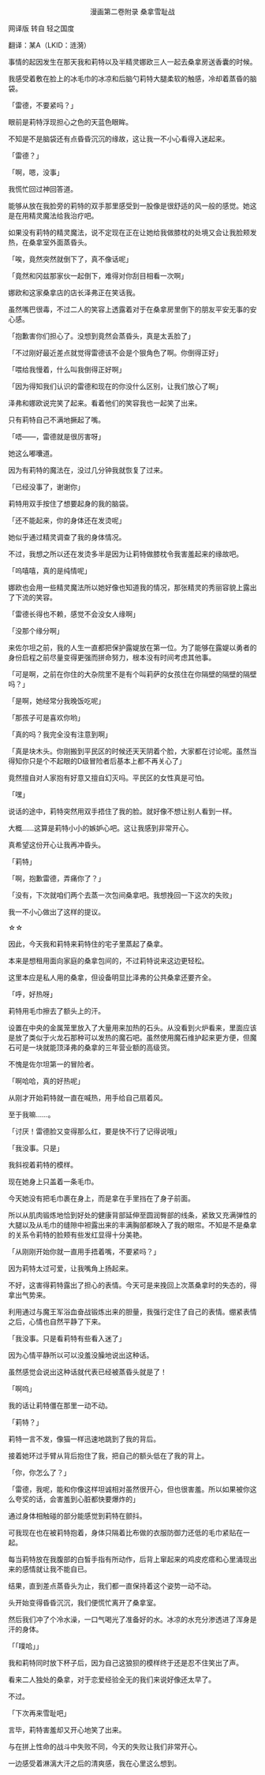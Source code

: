 <p align="center">漫画第二卷附录 桑拿雪耻战</p>

网译版 转自 轻之国度

翻译：某A（LKID：涟漪）

事情的起因发生在那天我和莉特以及半精灵娜欧三人一起去桑拿房送香囊的时候。

我感受着敷在脸上的冰毛巾的冰凉和后脑勺莉特大腿柔软的触感，冷却着蒸昏的脑袋。

「雷德，不要紧吗？」

眼前是莉特浮现担心之色的天蓝色眼眸。

不知是不是脑袋还有点昏昏沉沉的缘故，这让我一不小心看得入迷起来。

「雷德？」

「啊，嗯，没事」

我慌忙回过神回答道。

能够从放在我脸旁的莉特的双手那里感受到一股像是很舒适的风一般的感觉。她这是在用精灵魔法给我治疗吧。

如果没有莉特的精灵魔法，说不定现在正在让她给我做膝枕的处境又会让我脸颊发热，在桑拿室外面蒸昏头。

「唉，竟然突然就倒下了，真不像话呢」

「竟然和冈兹那家伙一起倒下，难得对你刮目相看一次啊」

娜欧和这家桑拿店的店长泽弗正在笑话我。

虽然嘴巴很毒，不过二人的笑容上透露着对于在桑拿房里倒下的朋友平安无事的安心感。

「抱歉害你们担心了。没想到竟然会蒸昏头，真是太丢脸了」

「不过刚好最近差点就觉得雷德该不会是个狠角色了啊。你倒得正好」

「喂给我慢着，什么叫我倒得正好啊」

「因为得知我们认识的雷德和现在的你没什么区别，让我们放心了啊」

泽弗和娜欧说完笑了起来。看着他们的笑容我也一起笑了出来。

只有莉特自己不满地撅起了嘴。

「唔——，雷德就是很厉害呀」

她这么嘟囔道。

因为有莉特的魔法在，没过几分钟我就恢复了过来。

「已经没事了，谢谢你」

莉特用双手按住了想要起身的我的脑袋。

「还不能起来，你的身体还在发烫呢」

她似乎通过精灵调查了我的身体情况。

不过，我想之所以还在发烫多半是因为让莉特做膝枕令我害羞起来的缘故吧。

「呜嘻嘻，真的是纯情呢」

娜欧也会用一些精灵魔法所以她好像也知道我的情况，那张精灵的秀丽容貌上露出了下流的笑容。

「雷德长得也不赖，感觉不会没女人缘啊」

「没那个缘分啊」

来佐尔坦之前，我的人生一直都把保护露媞放在第一位。为了能够在露媞以勇者的身份启程之前尽量变得更强而拼命努力，根本没有时间考虑其他事。

「可是啊，之前在你住的大杂院里不是有个叫莉萨的女孩住在你隔壁的隔壁的隔壁吗？」

「是啊，她经常分我晚饭吃呢」

「那孩子可是喜欢你哟」

「真的吗？我完全没有注意到啊」

「真是块木头。你刚搬到平民区的时候还天天阴着个脸，大家都在讨论呢。虽然当得知你只是个不起眼的D级冒险者后基本上都不再关心了」

竟然擅自对人家抱有好意又擅自幻灭吗。平民区的女性真是可怕。

「嘿」

说话的途中，莉特突然用双手捂住了我的脸。就好像不想让别人看到一样。

大概……这算是莉特小小的嫉妒心吧。这让我感到非常开心。

真希望这份开心让我再冲昏头。

「莉特」

「啊，抱歉雷德，弄痛你了？」

「没有，下次就咱们两个去蒸一次包间桑拿吧。我想挽回一下这次的失败」

我一不小心做出了这样的提议。

☆☆

因此，今天我和莉特来莉特住的宅子里蒸起了桑拿。

本来是想租用面向家庭的桑拿包间的，不过莉特说来这边更轻松。

这里本应是私人用的桑拿，但设备明显比泽弗的公共桑拿还要齐全。

「呼，好热呀」

莉特用毛巾擦去了额头上的汗。

设置在中央的金属笼里放入了大量用来加热的石头。从没看到火炉看来，里面应该是放了类似于火龙石那种可以发热的魔石吧。虽然使用魔石维护起来更方便，但魔石可是一块就能顶泽弗的桑拿的三年营业额的高级货。

不愧是佐尔坦第一的冒险者。

「啊哈哈，真的好热呢」

从刚才开始莉特就一直在喊热，用手给自己扇着风。

至于我嘛……。

「讨厌！雷德脸又变得那么红，要是快不行了记得说哦」

「我没事。只是」

我斜视着莉特的模样。

现在她身上只盖着一条毛巾。

今天她没有把毛巾裹在身上，而是拿在手里挡在了身子前面。

所以从肌肉锻炼地恰到好处的健康背部延伸至圆润臀部的线条，紧致又充满弹性的大腿以及从毛巾的缝隙中袒露出来的丰满胸部都映入了我的眼帘。不知是不是桑拿的关系令莉特的脸颊有些发红显得十分美艳。

「从刚刚开始你就一直用手捂着嘴，不要紧吗？」

因为莉特太过可爱，让我嘴角上扬起来。

不好，这害得莉特露出了担心的表情。今天可是来挽回上次蒸桑拿时的失态的，得拿出气势来。

利用通过与魔王军浴血奋战锻炼出来的胆量，我强行定住了自己的表情。绷紧表情之后，心情也自然平静了下来。

「我没事。只是看莉特有些看入迷了」

因为心情平静所以可以没羞没臊地说出这种话。

虽然感觉会说出这种话就代表已经被蒸昏头就是了！

「啊呜」

我的话让莉特僵在那里一动不动。

「莉特？」

莉特一言不发，像猫一样迅速地跳到了我的背后。

接着她环过手臂从背后抱住了我，把自己的额头低在了我的背上。

「你，你怎么了？」

「雷德，我呢，能和你像这样坦诚相对虽然很开心，但也很害羞。所以如果被你这么夸奖的话，会害羞到心脏都快要爆炸的」

通过身体相触碰的部分能感觉到莉特在颤抖。

可我现在也在被莉特抱着，身体只隔着比布做的衣服防御力还低的毛巾紧贴在一起。

每当莉特放在我腹部的白皙手指有所动作，后背上窜起来的鸡皮疙瘩和心里涌现出来的感情就让我不能自已。

结果，直到差点蒸昏头为止，我们都一直保持着这个姿势一动不动。

头开始变得昏昏沉沉，我们便慌忙离开了桑拿室。

然后我们冲了个冷水澡，一口气喝光了准备好的水。冰凉的水充分渗透进了浑身是汗的身体。

「「噗哈」」

我和莉特同时放下杯子后，因为自己这狼狈的模样终于还是忍不住笑出了声。

看来二人独处的桑拿，对于恋爱经验全无的我们来说好像还太早了。

不过。

「下次再来雪耻吧」

言毕，莉特害羞却又开心地笑了出来。

与在拼上性命的战斗中失败不同，今天的失败让我们非常开心。

一边感受着淋漓大汗之后的清爽感，我在心里这么想到。


